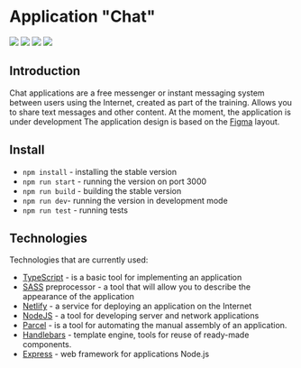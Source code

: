 # Application "Chat" 
![](https://img.shields.io/github/issues-pr/OlyaPolya/middle.messenger.praktikum.yandex) ![](https://img.shields.io/github/last-commit/OlyaPolya/middle.messenger.praktikum.yandex) ![](https://img.shields.io/github/checks-status/OlyaPolya/middle.messenger.praktikum.yandex/sprint_1) ![](https://img.shields.io/netlify/bae9c8d0-999f-468c-b8b9-4a54bbd806f7)

## Introduction
Chat applications are a free messenger or instant messaging system between users using the Internet, created as part of the training. Allows you to share text messages and other content.
At the moment, the application is under development
The application design is based on the [Figma](https://www.figma.com/file/zWPyoRGIQAaGauF6plfAPD/Chat_external_link-(Copy)?t=gKoeFoF0I7u97BkM-0) layout.

## Install
- `npm install` - installing the stable version
- `npm run start` - running the version on port 3000
- `npm run build` - building the stable version
- `npm run dev`- running the version in development mode
- `npm run test` - running tests

## Technologies
Technologies that are currently used:
- [TypeScript](https://www.typescriptlang.org/) -  is a basic tool for implementing an application
- [SASS](https://sass-scss.ru/) preprocessor - a tool that will allow you to describe the appearance of the application
- [Netlify](https://www.netlify.com/) - a service for deploying an application on the Internet
- [NodeJS](https://nodejs.org/en/) - a tool for developing server and network applications
- [Parcel](https://ru.parceljs.org/) - is a tool for automating the manual assembly of an application.
- [Handlebars](https://handlebarsjs.com/) - template engine, tools for reuse of ready-made components.
- [Express](https://expressjs.com/ru/) - web framework for applications Node.js
